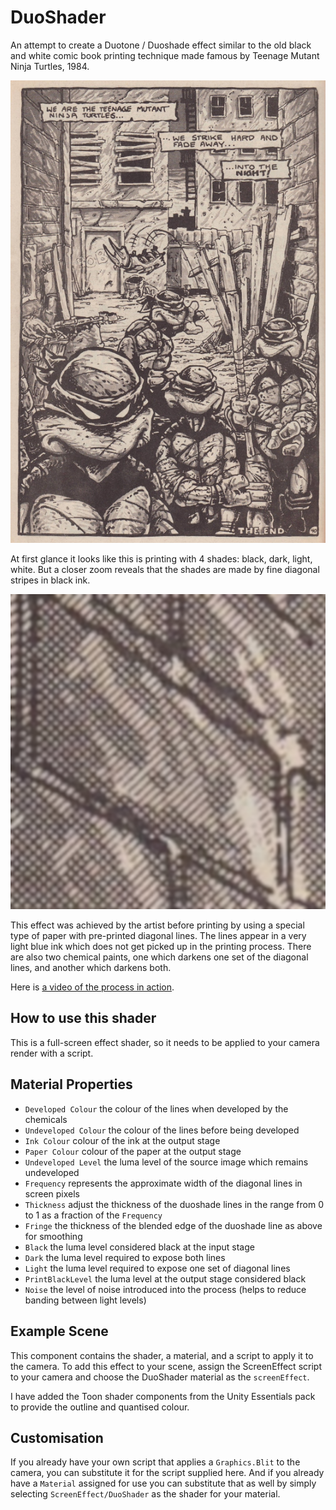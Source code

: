 # DuoShader

An attempt to create a Duotone / Duoshade effect similar to the old black and white comic book printing technique made famous by Teenage Mutant Ninja Turtles, 1984.

![Teenage Mutant Ninja Turtles #1, 1984](./turtles.png)

At first glance it looks like this is printing with 4 shades: black, dark, light, white. But a closer zoom reveals that the shades are made by fine diagonal stripes in black ink.

![Close up](./zoom.png)

This effect was achieved by the artist before printing by using a special type of paper with pre-printed diagonal lines. The lines appear in a very light blue ink which does not get picked up in the printing process. There are also two chemical paints, one which darkens one set of the diagonal lines, and another which darkens both.

Here is [a video of the process in action](https://youtu.be/GftgBL-sHnI?t=110).

## How to use this shader

This is a full-screen effect shader, so it needs to be applied to your camera render with a script.

## Material Properties

- `Developed Colour` the colour of the lines when developed by the chemicals
- `Undeveloped Colour` the colour of the lines before being developed
- `Ink Colour` colour of the ink at the output stage
- `Paper Colour` colour of the paper at the output stage
- `Undeveloped Level` the luma level of the source image which remains undeveloped
- `Frequency` represents the approximate width of the diagonal lines in screen pixels
- `Thickness` adjust the thickness of the duoshade lines in the range from 0 to 1 as a fraction of the `Frequency`
- `Fringe` the thickness of the blended edge of the duoshade line as above for smoothing
- `Black` the luma level considered black at the input stage
- `Dark` the luma level required to expose both lines
- `Light` the luma level required to expose one set of diagonal lines
- `PrintBlackLevel` the luma level at the output stage considered black
- `Noise` the level of noise introduced into the process (helps to reduce banding between light levels)

## Example Scene

This component contains the shader, a material, and a script to apply it to the camera. To add this effect to your scene, assign the ScreenEffect script to your camera and choose the DuoShader material as the `screenEffect`.

I have added the Toon shader components from the Unity Essentials pack to provide the outline and quantised colour.

## Customisation

If you already have your own script that applies a `Graphics.Blit` to the camera, you can substitute it for the script supplied here. And if you already have a `Material` assigned for use you can substitute that as well by simply selecting `ScreenEffect/DuoShader` as the shader for your material.
